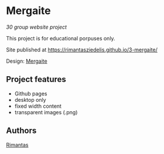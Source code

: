 <!--
![LICENSE](https://img.shields.io/badge/license-MIT-blue.svg?style=flat-square)
![Security Status](https://img.shields.io/security-headers?label=Security&url=https%3A%2F%2Fgithub.com&style=flat-square)
![Gluten Status](https://img.shields.io/badge/Gluten-Free-green.svg)
![Eco Status](https://img.shields.io/badge/ECO-Friendly-green.svg)
-->
# Mergaite

_30 group website project_

This project is for educational porpuses only. 

Site published at https://rimantasziedelis.github.io/3-mergaite/

Design: [Mergaite](https://cdn.discordapp.com/attachments/648536139677958156/648860692459290634/unknown.png)

## Project features

- Github pages
- desktop only
- fixed width content
- transparent images (.png)

## Authors

[Rimantas](https://github.com/RimantasZiedelis)

